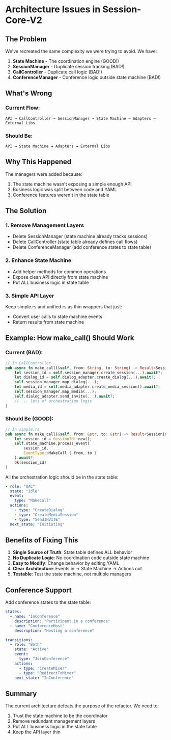 # Architecture Issues in Session-Core-V2

## The Problem

We've recreated the same complexity we were trying to avoid. We have:

1. **State Machine** - The coordination engine (GOOD!)
2. **SessionManager** - Duplicate session tracking (BAD!)
3. **CallController** - Duplicate call logic (BAD!)
4. **ConferenceManager** - Conference logic outside state machine (BAD!)

## What's Wrong

### Current Flow:
```
API → CallController → SessionManager → State Machine → Adapters → External Libs
```

### Should Be:
```
API → State Machine → Adapters → External Libs
```

## Why This Happened

The managers were added because:
1. The state machine wasn't exposing a simple enough API
2. Business logic was split between code and YAML
3. Conference features weren't in the state table

## The Solution

### 1. Remove Management Layers
- Delete SessionManager (state machine already tracks sessions)
- Delete CallController (state table already defines call flows)
- Delete ConferenceManager (add conference states to state table)

### 2. Enhance State Machine
- Add helper methods for common operations
- Expose clean API directly from state machine
- Put ALL business logic in state table

### 3. Simple API Layer
Keep simple.rs and unified.rs as thin wrappers that just:
- Convert user calls to state machine events
- Return results from state machine

## Example: How make_call() Should Work

### Current (BAD):
```rust
// In CallController
pub async fn make_call(&self, from: String, to: String) -> Result<SessionId> {
    let session_id = self.session_manager.create_session(...).await?;
    let dialog_id = self.dialog_adapter.create_dialog(...).await?;
    self.session_manager.map_dialog(...);
    let media_id = self.media_adapter.create_media_session().await?;
    self.session_manager.map_media(...);
    self.dialog_adapter.send_invite(...).await?;
    // ... lots of orchestration logic
}
```

### Should Be (GOOD):
```rust
// In simple.rs
pub async fn make_call(&self, from: &str, to: &str) -> Result<SessionId> {
    let session_id = SessionId::new();
    self.state_machine.process_event(
        session_id,
        EventType::MakeCall { from, to }
    ).await?;
    Ok(session_id)
}
```

All the orchestration logic should be in the state table:
```yaml
- role: "UAC"
  state: "Idle"
  event:
    type: "MakeCall"
  actions:
    - type: "CreateDialog"
    - type: "CreateMediaSession"
    - type: "SendINVITE"
  next_state: "Initiating"
```

## Benefits of Fixing This

1. **Single Source of Truth**: State table defines ALL behavior
2. **No Duplicate Logic**: No coordination code outside state machine
3. **Easy to Modify**: Change behavior by editing YAML
4. **Clear Architecture**: Events in → State Machine → Actions out
5. **Testable**: Test the state machine, not multiple managers

## Conference Support

Add conference states to the state table:
```yaml
states:
  - name: "InConference"
    description: "Participant in a conference"
  - name: "ConferenceHost"
    description: "Hosting a conference"

transitions:
  - role: "Both"
    state: "Active"
    event:
      type: "JoinConference"
    actions:
      - type: "CreateMixer"
      - type: "RedirectToMixer"
    next_state: "InConference"
```

## Summary

The current architecture defeats the purpose of the refactor. We need to:
1. Trust the state machine to be the coordinator
2. Remove redundant management layers
3. Put ALL business logic in the state table
4. Keep the API layer thin
